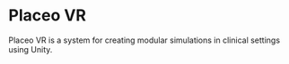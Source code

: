 # Placeo VR
 Placeo VR is a system for creating modular simulations in clinical settings using Unity.

